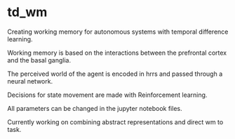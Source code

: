 # td_wm

Creating working memory for autonomous systems with temporal difference learning. 

Working memory is based on the interactions between the prefrontal cortex and the basal ganglia.

The perceived world of the agent is encoded in hrrs and passed through a neural network. 

Decisions for state movement are made with Reinforcement learning. 

All parameters can be changed in the jupyter notebook files. 

Currently working on combining abstract representations and direct wm to task.
